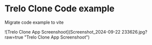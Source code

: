 # Trelo Clone Code example

Migrate code example to vite

![Trelo Clone App Screenshoot](Screenshot_2024-09-22 233626.jpg?raw=true "Trelo Clone App Screenshoot")